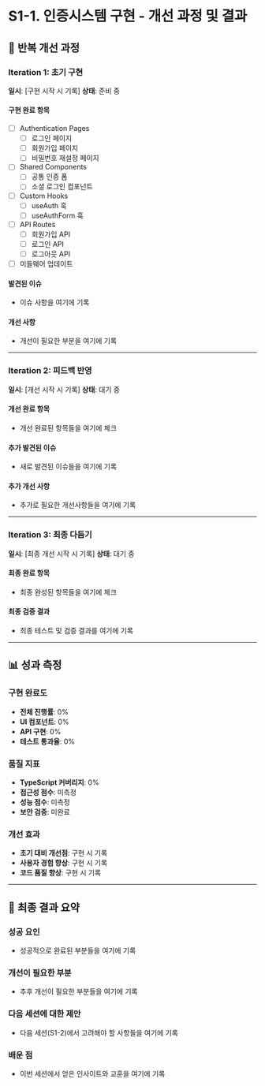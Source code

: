 # S1-1. 인증시스템 구현 - 개선 과정 및 결과

## 🔄 반복 개선 과정

### Iteration 1: 초기 구현
**일시**: [구현 시작 시 기록]
**상태**: 준비 중

#### 구현 완료 항목
- [ ] Authentication Pages
  - [ ] 로그인 페이지
  - [ ] 회원가입 페이지  
  - [ ] 비밀번호 재설정 페이지
- [ ] Shared Components
  - [ ] 공통 인증 폼
  - [ ] 소셜 로그인 컴포넌트
- [ ] Custom Hooks
  - [ ] useAuth 훅
  - [ ] useAuthForm 훅
- [ ] API Routes
  - [ ] 회원가입 API
  - [ ] 로그인 API
  - [ ] 로그아웃 API
- [ ] 미들웨어 업데이트

#### 발견된 이슈
- 이슈 사항을 여기에 기록

#### 개선 사항
- 개선이 필요한 부분을 여기에 기록

---

### Iteration 2: 피드백 반영
**일시**: [개선 시작 시 기록]
**상태**: 대기 중

#### 개선 완료 항목
- 개선 완료된 항목들을 여기에 체크

#### 추가 발견된 이슈
- 새로 발견된 이슈들을 여기에 기록

#### 추가 개선 사항
- 추가로 필요한 개선사항들을 여기에 기록

---

### Iteration 3: 최종 다듬기
**일시**: [최종 개선 시작 시 기록]
**상태**: 대기 중

#### 최종 완료 항목
- 최종 완성된 항목들을 여기에 체크

#### 최종 검증 결과
- 최종 테스트 및 검증 결과를 여기에 기록

---

## 📊 성과 측정

### 구현 완료도
- **전체 진행률**: 0%
- **UI 컴포넌트**: 0%
- **API 구현**: 0%
- **테스트 통과율**: 0%

### 품질 지표
- **TypeScript 커버리지**: 0%
- **접근성 점수**: 미측정
- **성능 점수**: 미측정
- **보안 검증**: 미완료

### 개선 효과
- **초기 대비 개선점**: 구현 시 기록
- **사용자 경험 향상**: 구현 시 기록
- **코드 품질 향상**: 구현 시 기록

---

## 🎯 최종 결과 요약

### 성공 요인
- 성공적으로 완료된 부분들을 여기에 기록

### 개선이 필요한 부분
- 추후 개선이 필요한 부분들을 여기에 기록

### 다음 세션에 대한 제안
- 다음 세션(S1-2)에서 고려해야 할 사항들을 여기에 기록

### 배운 점
- 이번 세션에서 얻은 인사이트와 교훈을 여기에 기록